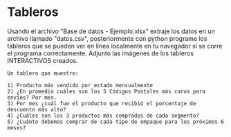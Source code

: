 # Tableros

Usando el archivo "Base de datos - Ejemplo.xlsx" extraje los datos en un archivo llamado "datos.csv", posteriormente con python programe los tableros que se pueden ver en línea localmente en tu navegador si se corre el programa correctamente. Adjunto las imágenes de los tableros INTERACTIVOS creados.


	Un tablero que muestre:			
				
	1) Producto más vendido por estado mensualmente			
	2) ¿En promedio cuáles son los 5 Códigos Postales más caros para envíos? Por mes.			
	3) Por mes ¿cuál fue el producto que recibió el porcentaje de descuento más alto?			
	4) ¿Cuáles son los 3 productos más comprados de cada segmento?			
	5) ¿Cuánto debemos comprar de cada tipo de empaque para los próximos 6 meses?			
